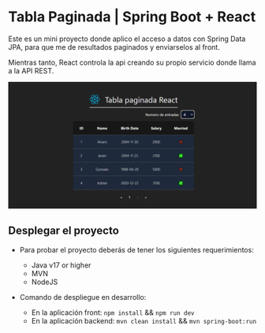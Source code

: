 # Tabla Paginada | Spring Boot + React

Este es un mini proyecto donde aplico el acceso a datos con Spring Data JPA, para que me de resultados paginados y enviarselos al front.

Mientras tanto, React controla la api creando su propio servicio donde llama a la API REST.

![alt text](./DemoTablaPaginada.png)

## Desplegar el proyecto

* Para probar el proyecto deberás de tener los siguientes requerimientos:

    * Java v17 or higher
    * MVN 
    * NodeJS 

* Comando de despliegue en desarrollo:
    * En la aplicación front:
    `npm install` &&  `npm run dev`
    * En la aplicación backend:
    `mvn clean install` && `mvn spring-boot:run`
